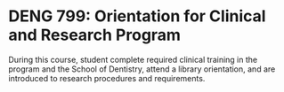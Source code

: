 # DENG 799: Orientation for Clinical and Research Program

During this course, student complete required clinical training in the program and the School of Dentistry, attend a library orientation, and are introduced to research procedures and requirements.